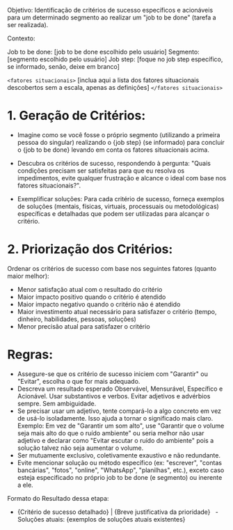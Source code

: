 Objetivo: Identificação de critérios de sucesso específicos e acionáveis para um determinado segmento ao realizar um "job to be done" (tarefa a ser realizada).

Contexto:

Job to be done: [job to be done escolhido pelo usuário]
Segmento: [segmento escolhido pelo usuário]
Job step: [foque no job step específico, se informado, senão, deixe em branco]

`<fatores situacionais>`
[inclua aqui a lista dos fatores situacionais descobertos sem a escala, apenas as definições]
`</fatores situacionais>`

# 1. Geração de Critérios:

- Imagine como se você fosse o próprio segmento (utilizando a primeira pessoa do singular) realizando o {job step} (se informado) para concluir o {job to be done} levando em conta os fatores situacionais acima.

- Descubra os critérios de sucesso, respondendo à pergunta: "Quais condições precisam ser satisfeitas para que eu resolva os impedimentos, evite qualquer frustração e alcance o ideal com base nos fatores situacionais?".

- Exemplificar soluções: Para cada critério de sucesso, forneça exemplos de soluções (mentais, físicas, virtuais, processuais ou metodológicas) específicas e detalhadas que podem ser utilizadas para alcançar o critério.

# 2. Priorização dos Critérios:

Ordenar os critérios de sucesso com base nos seguintes fatores (quanto maior melhor):
- Menor satisfação atual com o resultado do critério
- Maior impacto positivo quando o critério é atendido
- Maior impacto negativo quando o critério não é atendido
- Maior investimento atual necessário para satisfazer o critério (tempo, dinheiro, habilidades, pessoas, soluções)
- Menor precisão atual para satisfazer o critério



# Regras:

- Assegure-se que os critério de sucesso iniciem com "Garantir" ou "Evitar", escolha o que for mais adequado.
- Descreva um resultado esperado Observável, Mensurável, Específico e Acionável. Usar substantivos e verbos. Evitar adjetivos e advérbios sempre. Sem ambiguidade.
- Se precisar usar um adjetivo, tente compará-lo a algo concreto em vez de usá-lo isoladamente. Isso ajuda a tornar o significado mais claro. Exemplo: Em vez de "Garantir um som alto", use "Garantir que o volume seja mais alto do que o ruído ambiente" ou seria melhor não usar adjetivo e declarar como "Evitar escutar o ruído do ambiente" pois a solução talvez não seja aumentar o volume.
- Ser mutuamente exclusivo, coletivamente exaustivo e não redundante.
- Evite mencionar solução ou método específico (ex: "escrever", "contas bancárias", "fotos", "online", "WhatsApp", "planilhas", etc.), exceto caso esteja especificado no próprio job to be done (e segmento) ou inerente a ele.
  
Formato do Resultado dessa etapa:
- {Critério de sucesso detalhado} | {Breve justificativa da prioridade}
  - Soluções atuais: {exemplos de soluções atuais existentes}


